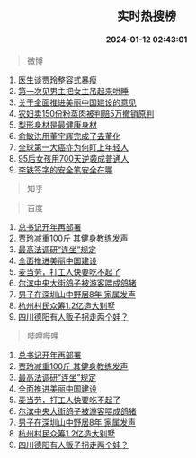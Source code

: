 <div align="center"><h2>实时热搜榜</h2><h4>2024-01-12 02:43:01</h4></div>

> 微博  

1. [医生谈贾玲整容式暴瘦](https://s.weibo.com/weibo?q=%23%E5%8C%BB%E7%94%9F%E8%B0%88%E8%B4%BE%E7%8E%B2%E6%95%B4%E5%AE%B9%E5%BC%8F%E6%9A%B4%E7%98%A6%23&t=31&band_rank=1&Refer=top)<br />
2. [第一次见男主把女主吊起来哄睡](https://s.weibo.com/weibo?q=%E7%AC%AC%E4%B8%80%E6%AC%A1%E8%A7%81%E7%94%B7%E4%B8%BB%E6%8A%8A%E5%A5%B3%E4%B8%BB%E5%90%8A%E8%B5%B7%E6%9D%A5%E5%93%84%E7%9D%A1&t=31&band_rank=2&Refer=top)<br />
3. [关于全面推进美丽中国建设的意见](https://s.weibo.com/weibo?q=%23%E5%85%B3%E4%BA%8E%E5%85%A8%E9%9D%A2%E6%8E%A8%E8%BF%9B%E7%BE%8E%E4%B8%BD%E4%B8%AD%E5%9B%BD%E5%BB%BA%E8%AE%BE%E7%9A%84%E6%84%8F%E8%A7%81%23&t=31&band_rank=3&Refer=top)<br />
4. [农妇卖150份粉蒸肉被判赔5万撤销原判](https://s.weibo.com/weibo?q=%23%E5%86%9C%E5%A6%87%E5%8D%96150%E4%BB%BD%E7%B2%89%E8%92%B8%E8%82%89%E8%A2%AB%E5%88%A4%E8%B5%945%E4%B8%87%E6%92%A4%E9%94%80%E5%8E%9F%E5%88%A4%23&t=31&band_rank=4&Refer=top)<br />
5. [梨形身材是最健康身材](https://s.weibo.com/weibo?q=%23%E6%A2%A8%E5%BD%A2%E8%BA%AB%E6%9D%90%E6%98%AF%E6%9C%80%E5%81%A5%E5%BA%B7%E8%BA%AB%E6%9D%90%23&t=31&band_rank=5&Refer=top)<br />
6. [俞敏洪用董宇辉完成了去董化](https://s.weibo.com/weibo?q=%23%E4%BF%9E%E6%95%8F%E6%B4%AA%E7%94%A8%E8%91%A3%E5%AE%87%E8%BE%89%E5%AE%8C%E6%88%90%E4%BA%86%E5%8E%BB%E8%91%A3%E5%8C%96%23&t=31&band_rank=6&Refer=top)<br />
7. [全球第一大癌症为何盯上年轻人](https://s.weibo.com/weibo?q=%23%E5%85%A8%E7%90%83%E7%AC%AC%E4%B8%80%E5%A4%A7%E7%99%8C%E7%97%87%E4%B8%BA%E4%BD%95%E7%9B%AF%E4%B8%8A%E5%B9%B4%E8%BD%BB%E4%BA%BA%23&t=31&band_rank=7&Refer=top)<br />
8. [95后女孩用700天逆袭成普通人](https://s.weibo.com/weibo?q=%2395%E5%90%8E%E5%A5%B3%E5%AD%A9%E7%94%A8700%E5%A4%A9%E9%80%86%E8%A2%AD%E6%88%90%E6%99%AE%E9%80%9A%E4%BA%BA%23&t=31&band_rank=8&Refer=top)<br />
9. [李铁签字的安全笔安全在哪](https://s.weibo.com/weibo?q=%23%E6%9D%8E%E9%93%81%E7%AD%BE%E5%AD%97%E7%9A%84%E5%AE%89%E5%85%A8%E7%AC%94%E5%AE%89%E5%85%A8%E5%9C%A8%E5%93%AA%23&t=31&band_rank=9&Refer=top)<br />

> 知乎  


> 百度  

1. [总书记开年再部署](https://www.baidu.com/s?wd=%E6%80%BB%E4%B9%A6%E8%AE%B0%E5%BC%80%E5%B9%B4%E5%86%8D%E9%83%A8%E7%BD%B2&sa=fyb_news&rsv_dl=fyb_news)<br />
2. [贾玲减重100斤 其健身教练发声](https://www.baidu.com/s?wd=%E8%B4%BE%E7%8E%B2%E5%87%8F%E9%87%8D100%E6%96%A4+%E5%85%B6%E5%81%A5%E8%BA%AB%E6%95%99%E7%BB%83%E5%8F%91%E5%A3%B0&sa=fyb_news&rsv_dl=fyb_news)<br />
3. [最高法调研“连坐”规定](https://www.baidu.com/s?wd=%E6%9C%80%E9%AB%98%E6%B3%95%E8%B0%83%E7%A0%94%E2%80%9C%E8%BF%9E%E5%9D%90%E2%80%9D%E8%A7%84%E5%AE%9A&sa=fyb_news&rsv_dl=fyb_news)<br />
4. [全面推进美丽中国建设](https://www.baidu.com/s?wd=%E5%85%A8%E9%9D%A2%E6%8E%A8%E8%BF%9B%E7%BE%8E%E4%B8%BD%E4%B8%AD%E5%9B%BD%E5%BB%BA%E8%AE%BE&sa=fyb_news&rsv_dl=fyb_news)<br />
5. [麦当劳，打工人快要吃不起了](https://www.baidu.com/s?wd=%E9%BA%A6%E5%BD%93%E5%8A%B3%EF%BC%8C%E6%89%93%E5%B7%A5%E4%BA%BA%E5%BF%AB%E8%A6%81%E5%90%83%E4%B8%8D%E8%B5%B7%E4%BA%86&sa=fyb_news&rsv_dl=fyb_news)<br />
6. [尔滨中央大街鸽子被游客喂成鸽猪](https://www.baidu.com/s?wd=%E5%B0%94%E6%BB%A8%E4%B8%AD%E5%A4%AE%E5%A4%A7%E8%A1%97%E9%B8%BD%E5%AD%90%E8%A2%AB%E6%B8%B8%E5%AE%A2%E5%96%82%E6%88%90%E9%B8%BD%E7%8C%AA&sa=fyb_news&rsv_dl=fyb_news)<br />
7. [男子在深圳山中野居8年 家属发声](https://www.baidu.com/s?wd=%E7%94%B7%E5%AD%90%E5%9C%A8%E6%B7%B1%E5%9C%B3%E5%B1%B1%E4%B8%AD%E9%87%8E%E5%B1%858%E5%B9%B4+%E5%AE%B6%E5%B1%9E%E5%8F%91%E5%A3%B0&sa=fyb_news&rsv_dl=fyb_news)<br />
8. [杭州村民众筹1.2亿造大别墅](https://www.baidu.com/s?wd=%E6%9D%AD%E5%B7%9E%E6%9D%91%E6%B0%91%E4%BC%97%E7%AD%B91.2%E4%BA%BF%E9%80%A0%E5%A4%A7%E5%88%AB%E5%A2%85&sa=fyb_news&rsv_dl=fyb_news)<br />
9. [四川德阳有人贩子拐走两个娃？](https://www.baidu.com/s?wd=%E5%9B%9B%E5%B7%9D%E5%BE%B7%E9%98%B3%E6%9C%89%E4%BA%BA%E8%B4%A9%E5%AD%90%E6%8B%90%E8%B5%B0%E4%B8%A4%E4%B8%AA%E5%A8%83%EF%BC%9F&sa=fyb_news&rsv_dl=fyb_news)<br />

> 哔哩哔哩  

1. [总书记开年再部署](https://www.baidu.com/s?wd=%E6%80%BB%E4%B9%A6%E8%AE%B0%E5%BC%80%E5%B9%B4%E5%86%8D%E9%83%A8%E7%BD%B2&sa=fyb_news&rsv_dl=fyb_news)<br />
2. [贾玲减重100斤 其健身教练发声](https://www.baidu.com/s?wd=%E8%B4%BE%E7%8E%B2%E5%87%8F%E9%87%8D100%E6%96%A4+%E5%85%B6%E5%81%A5%E8%BA%AB%E6%95%99%E7%BB%83%E5%8F%91%E5%A3%B0&sa=fyb_news&rsv_dl=fyb_news)<br />
3. [最高法调研“连坐”规定](https://www.baidu.com/s?wd=%E6%9C%80%E9%AB%98%E6%B3%95%E8%B0%83%E7%A0%94%E2%80%9C%E8%BF%9E%E5%9D%90%E2%80%9D%E8%A7%84%E5%AE%9A&sa=fyb_news&rsv_dl=fyb_news)<br />
4. [全面推进美丽中国建设](https://www.baidu.com/s?wd=%E5%85%A8%E9%9D%A2%E6%8E%A8%E8%BF%9B%E7%BE%8E%E4%B8%BD%E4%B8%AD%E5%9B%BD%E5%BB%BA%E8%AE%BE&sa=fyb_news&rsv_dl=fyb_news)<br />
5. [麦当劳，打工人快要吃不起了](https://www.baidu.com/s?wd=%E9%BA%A6%E5%BD%93%E5%8A%B3%EF%BC%8C%E6%89%93%E5%B7%A5%E4%BA%BA%E5%BF%AB%E8%A6%81%E5%90%83%E4%B8%8D%E8%B5%B7%E4%BA%86&sa=fyb_news&rsv_dl=fyb_news)<br />
6. [尔滨中央大街鸽子被游客喂成鸽猪](https://www.baidu.com/s?wd=%E5%B0%94%E6%BB%A8%E4%B8%AD%E5%A4%AE%E5%A4%A7%E8%A1%97%E9%B8%BD%E5%AD%90%E8%A2%AB%E6%B8%B8%E5%AE%A2%E5%96%82%E6%88%90%E9%B8%BD%E7%8C%AA&sa=fyb_news&rsv_dl=fyb_news)<br />
7. [男子在深圳山中野居8年 家属发声](https://www.baidu.com/s?wd=%E7%94%B7%E5%AD%90%E5%9C%A8%E6%B7%B1%E5%9C%B3%E5%B1%B1%E4%B8%AD%E9%87%8E%E5%B1%858%E5%B9%B4+%E5%AE%B6%E5%B1%9E%E5%8F%91%E5%A3%B0&sa=fyb_news&rsv_dl=fyb_news)<br />
8. [杭州村民众筹1.2亿造大别墅](https://www.baidu.com/s?wd=%E6%9D%AD%E5%B7%9E%E6%9D%91%E6%B0%91%E4%BC%97%E7%AD%B91.2%E4%BA%BF%E9%80%A0%E5%A4%A7%E5%88%AB%E5%A2%85&sa=fyb_news&rsv_dl=fyb_news)<br />
9. [四川德阳有人贩子拐走两个娃？](https://www.baidu.com/s?wd=%E5%9B%9B%E5%B7%9D%E5%BE%B7%E9%98%B3%E6%9C%89%E4%BA%BA%E8%B4%A9%E5%AD%90%E6%8B%90%E8%B5%B0%E4%B8%A4%E4%B8%AA%E5%A8%83%EF%BC%9F&sa=fyb_news&rsv_dl=fyb_news)<br />

